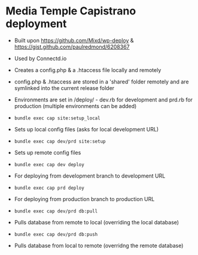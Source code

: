 Media Temple Capistrano deployment
=============

- Built upon https://github.com/Mixd/wp-deploy & https://gist.github.com/paulredmond/6208367
- Used by Connectd.io
- Creates a config.php & a .htaccess file locally and remotely
- config.php & .htaccess are stored in a 'shared' folder remotely and are symlinked into the current release folder
- Environments are set in /deploy/ - dev.rb for development and prd.rb for production (multiple environments can be added)

- `bundle exec cap site:setup_local`
- Sets up local config files (asks for local development URL)

- `bundle exec cap dev/prd site:setup`
- Sets up remote config files

- `bundle exec cap dev deploy`
- For deploying from development branch to development URL

- `bundle exec cap prd deploy`
- For deploying from production branch to production URL

- `bundle exec cap dev/prd db:pull`
- Pulls database from remote to local (overriding the local database)

- `bundle exec cap dev/prd db:push`
- Pulls database from local to remote (overridng the remote database)

